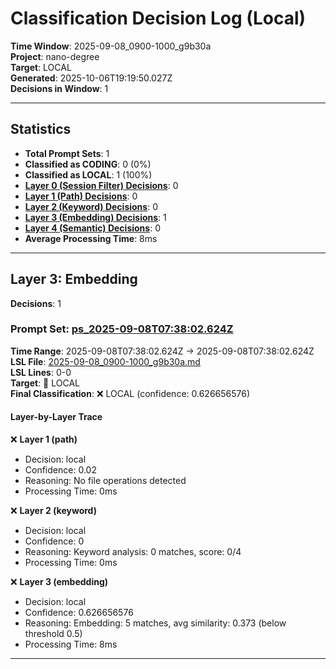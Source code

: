 # Classification Decision Log (Local)

**Time Window**: 2025-09-08_0900-1000_g9b30a<br>
**Project**: nano-degree<br>
**Target**: LOCAL<br>
**Generated**: 2025-10-06T19:19:50.027Z<br>
**Decisions in Window**: 1

---

## Statistics

- **Total Prompt Sets**: 1
- **Classified as CODING**: 0 (0%)
- **Classified as LOCAL**: 1 (100%)
- **[Layer 0 (Session Filter) Decisions](#layer-0-session-filter)**: 0
- **[Layer 1 (Path) Decisions](#layer-1-path)**: 0
- **[Layer 2 (Keyword) Decisions](#layer-2-keyword)**: 0
- **[Layer 3 (Embedding) Decisions](#layer-3-embedding)**: 1
- **[Layer 4 (Semantic) Decisions](#layer-4-semantic)**: 0
- **Average Processing Time**: 8ms

---

## Layer 3: Embedding

**Decisions**: 1

### Prompt Set: [ps_2025-09-08T07:38:02.624Z](../../history/2025-09-08_0900-1000_g9b30a.md#ps_2025-09-08T07:38:02.624Z)

**Time Range**: 2025-09-08T07:38:02.624Z → 2025-09-08T07:38:02.624Z<br>
**LSL File**: [2025-09-08_0900-1000_g9b30a.md](../../history/2025-09-08_0900-1000_g9b30a.md#ps_2025-09-08T07:38:02.624Z)<br>
**LSL Lines**: 0-0<br>
**Target**: 📍 LOCAL<br>
**Final Classification**: ❌ LOCAL (confidence: 0.626656576)

#### Layer-by-Layer Trace

❌ **Layer 1 (path)**
- Decision: local
- Confidence: 0.02
- Reasoning: No file operations detected
- Processing Time: 0ms

❌ **Layer 2 (keyword)**
- Decision: local
- Confidence: 0
- Reasoning: Keyword analysis: 0 matches, score: 0/4
- Processing Time: 0ms

❌ **Layer 3 (embedding)**
- Decision: local
- Confidence: 0.626656576
- Reasoning: Embedding: 5 matches, avg similarity: 0.373 (below threshold 0.5)
- Processing Time: 8ms

---

